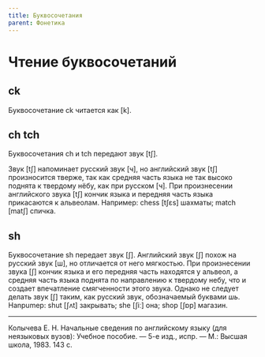 ```yaml
---
title: Буквосочетания
parent: Фонетика
---
```


# Чтение буквосочетаний

## ck

Буквосочетание ck читается как [k].


## ch tch

Буквосочетания ch и tch передают звук [tʃ].

Звук [tʃ] напоминает русский звук [ч], но английский звук [tʃ]
произносится тверже, так как средняя часть языка не так высоко поднята
к твердому нёбу, как при русском [ч].  При произнесении английского
звука [tʃ] кончик языка и передняя часть языка прикасаются к
альвеолам.  Например: chess [tʃɛs] шахматы; match [matʃ] спичка.


## sh

Буквосочетание sh передает звук [ʃ].  Английский звук [ʃ] похож на
русский звук [ш], но отличается от него мягкостью.  При произнесении
звука [ʃ] кончик языка и его передняя часть находятся у альвеол, а
средняя часть языка поднята по направлению к твердому небу, что и
создает впечатление смягченности этого звука.  Однако не следует
делать звук [ʃ] таким, как русский звук, обозначаемый буквами
*шь*. Hanpumep: shut [ʃʌt] закрывать; she [ʃiː] она; shop [ʃɒp]
магазин.


---

Колычева Е. Н.  Начальные сведения по английскому языку (для
неязыковых вузов): Учебное пособие. — 5-е изд., испр. — М.: Высшая
школа, 1983. 143 с.
